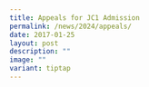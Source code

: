 ```yaml
---
title: Appeals for JC1 Admission
permalink: /news/2024/appeals/
date: 2017-01-25
layout: post
description: ""
image: ""
variant: tiptap
---
```

